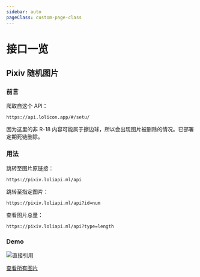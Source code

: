 ```yaml
---
sidebar: auto
pageClass: custom-page-class
---
```


# 接口一览

## Pixiv 随机图片

### 前言

爬取自这个 API：

```
https://api.lolicon.app/#/setu/
```

因为这里的非 R-18 内容可能属于擦边球，所以会出现图片被删除的情况。已部署定期死链删除。

### 用法

跳转至图片原链接：

```
https://pixiv.loliapi.ml/api
```

跳转至指定图片：

```
https://pixiv.loliapi.ml/api?id=num
```

查看图片总量：

```
https://pixiv.loliapi.ml/api?type=length
```

### Demo

![直接引用](https://pixiv.loliapi.ml/api)

[查看所有图片](https://pixiv.loliapi.ml/show.html)
